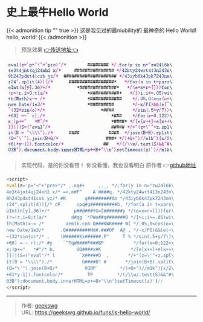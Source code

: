 # 史上最牛Hello World

{{< admonition tip "" true >}}
这是我见过的最niubility的 最神奇的 Hello World!
hello, world!
{{< /admonition >}}
<!--more-->

> 预览效果 [👉传送地址👈](helloworld.html)

![hello world](20230228171407-helloworld.gif "js-hello-world")

> 实现代码，是的你没看错！
> 你没看懂，我也没看明白 原作者 👉[github地址](https://github.com/aemkei/world/tree/master)

```js
<script>
eval(z='p="<"+"pre>"/* ,.oq#+     ,._, */;for(y in n="zw24l6k\
4e3t4jnt4qj24xh2 x/* =<,m#F^    A W###q. */42kty24wrt413n243n\
9h243pdxt41csb yz/* #K       q##H######Am */43iyb6k43pk7243nm\
r24".split(4)){/* dP      cpq#q##########b, */for(a in t=pars\
eInt(n[y],36)+/*         p##@###YG=[#######y */(e=x=r=[]))for\
(r=!r,i=0;t[a/*         d#qg `*PWo##q#######D */]>i;i+=.05)wi\
th(Math)x-= /*        aem1k.com Q###KWR#### W[ */.05,0<cos(o=\
new Date/1e3/*      .Q#########Md#.###OP  A@ , */-x/PI)&&(e[~\
~(32*sin(o)*/* ,    (W#####Xx######.P^     T % */sin(.5+y/7))\
+60] =-~ r);/* #y    `^TqW####P###BP           */for(x=0;122>\
x;)p+="   *#"/* b.        OQ####x#K           */[e[x++]+e[x++\
]]||(S=("eval"/* l         `X#####D  ,       */+"(z=\'"+z.spl\
it(B = "\\\\")./*           G####B" #       */join(B+B).split\
(Q="\'").join(B+Q/*          VQBP`        */)+Q+")//m1k")[x/2\
+61*y-1]).fontcolor/*         TP         */(/\\w/.test(S)&&"#\
03B");document.body.innerHTML=p+=B+"\\n"}setTimeout(z)')//
</script>
```

---

> 作者: [geekswg](https://geekswg.github.io)  
> URL: https://geekswg.github.io/funs/js-hello-world/  

